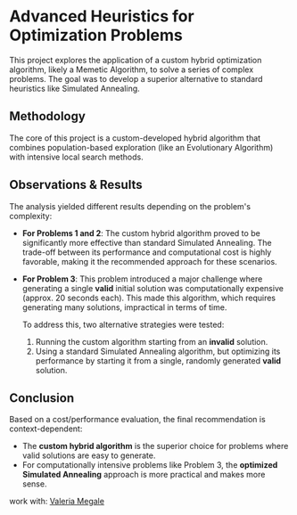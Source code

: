 # Advanced Heuristics for Optimization Problems

This project explores the application of a custom hybrid optimization algorithm, likely a Memetic Algorithm, to solve a series of complex problems. The goal was to develop a superior alternative to standard heuristics like Simulated Annealing.

## Methodology

The core of this project is a custom-developed hybrid algorithm that combines population-based exploration (like an Evolutionary Algorithm) with intensive local search methods.

## Observations & Results

The analysis yielded different results depending on the problem's complexity:

* **For Problems 1 and 2**: The custom hybrid algorithm proved to be significantly more effective than standard Simulated Annealing. The trade-off between its performance and computational cost is highly favorable, making it the recommended approach for these scenarios.

* **For Problem 3**: This problem introduced a major challenge where generating a single **valid** initial solution was computationally expensive (approx. 20 seconds each). This made this algorithm, which requires generating many solutions, impractical in terms of time.

    To address this, two alternative strategies were tested:
    1.  Running the custom algorithm starting from an **invalid** solution.
    2.  Using a standard Simulated Annealing algorithm, but optimizing its performance by starting it from a single, randomly generated **valid** solution.

## Conclusion

Based on a cost/performance evaluation, the final recommendation is context-dependent:

* The **custom hybrid algorithm** is the superior choice for problems where valid solutions are easy to generate.
* For computationally intensive problems like Problem 3, the **optimized Simulated Annealing** approach is more practical and makes more sense.

work with: [Valeria Megale](https://github.com/ValeriaMegale)